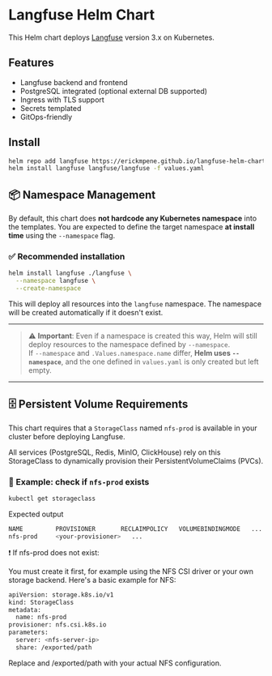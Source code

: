 # Langfuse Helm Chart

This Helm chart deploys [Langfuse](https://www.langfuse.com/) version 3.x on Kubernetes.

## Features

- Langfuse backend and frontend
- PostgreSQL integrated (optional external DB supported)
- Ingress with TLS support
- Secrets templated
- GitOps-friendly

## Install

```bash
helm repo add langfuse https://erickmpene.github.io/langfuse-helm-chart
helm install langfuse langfuse/langfuse -f values.yaml
```
 

## 📦 Namespace Management

By default, this chart does **not hardcode any Kubernetes namespace** into the templates. You are expected to define the target namespace **at install time** using the `--namespace` flag.

### ✅ Recommended installation

```bash
helm install langfuse ./langfuse \
  --namespace langfuse \
  --create-namespace
```

This will deploy all resources into the `langfuse` namespace. The namespace will be created automatically if it doesn't exist.

---


> ⚠️ **Important**: Even if a namespace is created this way, Helm will still deploy resources to the namespace defined by `--namespace`.  
> If `--namespace` and `.Values.namespace.name` differ, **Helm uses `--namespace`**, and the one defined in `values.yaml` is only created but left empty.

---

## 🗄️ Persistent Volume Requirements

This chart requires that a `StorageClass` named `nfs-prod` is available in your cluster before deploying Langfuse.

All services (PostgreSQL, Redis, MinIO, ClickHouse) rely on this StorageClass to dynamically provision their PersistentVolumeClaims (PVCs).

### 🔧 Example: check if `nfs-prod` exists

```bash
kubectl get storageclass
```

Expected output
```bash
NAME         PROVISIONER       RECLAIMPOLICY   VOLUMEBINDINGMODE   ...
nfs-prod     <your-provisioner>   ...
```

❗ If nfs-prod does not exist:

You must create it first, for example using the NFS CSI driver or your own storage backend. Here's a basic example for NFS:
```bash
apiVersion: storage.k8s.io/v1
kind: StorageClass
metadata:
  name: nfs-prod
provisioner: nfs.csi.k8s.io
parameters:
  server: <nfs-server-ip>
  share: /exported/path
```
Replace <nfs-server-ip> and /exported/path with your actual NFS configuration.


